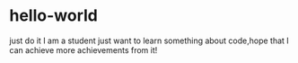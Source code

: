 # hello-world
just do it
I am a student just want to learn something about code,hope that I can achieve more achievements from it!
